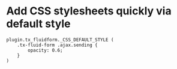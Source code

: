 # Add CSS stylesheets quickly via default style

```typo3_typoscript
plugin.tx_fluidform._CSS_DEFAULT_STYLE (
	.tx-fluid-form .ajax.sending {
		opacity: 0.6;
	}
)
```
